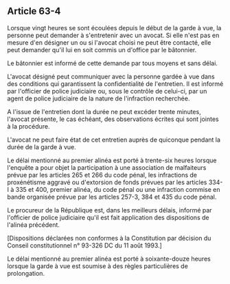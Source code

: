 Article 63-4
----
Lorsque vingt heures se sont écoulées depuis le début de la garde à vue, la
personne peut demander à s'entretenir avec un avocat. Si elle n'est pas en
mesure d'en désigner un ou si l'avocat choisi ne peut être contacté, elle peut
demander qu'il lui en soit commis un d'office par le bâtonnier.

Le bâtonnier est informé de cette demande par tous moyens et sans délai.

L'avocat désigné peut communiquer avec la personne gardée à vue dans des
conditions qui garantissent la confidentialité de l'entretien. Il est informé
par l'officier de police judiciaire ou, sous le contrôle de celui-ci, par un
agent de police judiciaire de la nature de l'infraction recherchée.

A l'issue de l'entretien dont la durée ne peut excéder trente minutes, l'avocat
présente, le cas échéant, des observations écrites qui sont jointes à la
procédure.

L'avocat ne peut faire état de cet entretien auprès de quiconque pendant la
durée de la garde à vue.

Le délai mentionné au premier alinéa est porté à trente-six heures lorsque
l'enquête a pour objet la participation à une association de malfaiteurs prévue
par les articles 265 et 266 du code pénal, les infractions de proxénétisme
aggravé ou d'extorsion de fonds prévues par les articles 334-I à 335 et 400,
premier alinéa, du code pénal ou une infraction commise en bande organisée
prévue par les articles 257-3, 384 et 435 du code pénal.

Le procureur de la République est, dans les meilleurs délais, informé par
l'officier de police judiciaire qu'il est fait application des dispositions de
l'alinéa précédent.

[Dispositions déclarées non conformes à la Constitution par décision du Conseil
constitutionnel n° 93-326 DC du 11 août 1993.]

Le délai mentionné au premier alinéa est porté à soixante-douze heures lorsque
la garde à vue est soumise à des règles particulières de prolongation.
